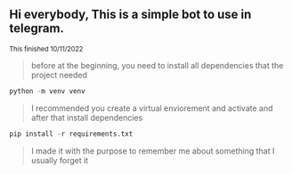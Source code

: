 ## Hi everybody, This is a simple bot to use in telegram.
<sub>This finished 10/11/2022<sub>

> before at the beginning, you need  to install all dependencies that the project needed
```python
python -m venv venv
```

> I recommended you create a virtual enviorement and activate and after that install dependencies
```python
pip install -r requirements.txt
```

> I made it with the purpose to remember me about something that I usually forget it  


